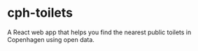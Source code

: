 # cph-toilets

A React web app that helps you find the nearest public toilets in Copenhagen
using open data.
